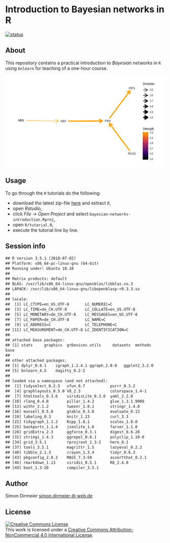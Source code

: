 Introduction to Bayesian networks in R
======================================

[![status](https://www.repostatus.org/badges/latest/concept.svg)](https://www.repostatus.org/#concept)

About
-----

This repository contains a practical introduction to *Bayesian networks*
in `R` using `bnlearn` for teaching of a one-hour course.

<img src="README_files/figure-markdown_strict/plot-1.png" style="display: block; margin: auto;" />

Usage
-----

To go through the `R` tutorials do the following:

-   download the latest zip-file
    [here](https://github.com/dirmeier/bayesian-networks-introduction/releases)
    and extract it,
-   open *Rstudio*,
-   click *File -&gt; Open Project* and select
    `bayesian-networks-introduction.Rproj`,
-   open `R/tutorial.R`,
-   execute the tutorial line by line.

Session info
------------

    ## R version 3.5.1 (2018-07-02)
    ## Platform: x86_64-pc-linux-gnu (64-bit)
    ## Running under: Ubuntu 18.10
    ## 
    ## Matrix products: default
    ## BLAS: /usr/lib/x86_64-linux-gnu/openblas/libblas.so.3
    ## LAPACK: /usr/lib/x86_64-linux-gnu/libopenblasp-r0.3.3.so
    ## 
    ## locale:
    ##  [1] LC_CTYPE=en_US.UTF-8       LC_NUMERIC=C              
    ##  [3] LC_TIME=de_CH.UTF-8        LC_COLLATE=en_US.UTF-8    
    ##  [5] LC_MONETARY=de_CH.UTF-8    LC_MESSAGES=en_US.UTF-8   
    ##  [7] LC_PAPER=de_CH.UTF-8       LC_NAME=C                 
    ##  [9] LC_ADDRESS=C               LC_TELEPHONE=C            
    ## [11] LC_MEASUREMENT=de_CH.UTF-8 LC_IDENTIFICATION=C       
    ## 
    ## attached base packages:
    ## [1] stats     graphics  grDevices utils     datasets  methods   base     
    ## 
    ## other attached packages:
    ## [1] dplyr_0.8.1    igraph_1.2.4.1 ggraph_2.0.0   ggplot2_3.2.0 
    ## [5] bnlearn_4.5    dagitty_0.2-2 
    ## 
    ## loaded via a namespace (and not attached):
    ##  [1] tidyselect_0.2.5   xfun_0.7           purrr_0.3.2       
    ##  [4] graphlayouts_0.5.0 V8_2.3             colorspace_1.4-1  
    ##  [7] htmltools_0.3.6    viridisLite_0.3.0  yaml_2.2.0        
    ## [10] rlang_0.4.0        pillar_1.4.2       glue_1.3.1.9000   
    ## [13] withr_2.1.2        tweenr_1.0.1       stringr_1.4.0     
    ## [16] munsell_0.5.0      gtable_0.3.0       evaluate_0.13     
    ## [19] labeling_0.3       knitr_1.23         curl_3.3          
    ## [22] tidygraph_1.1.2    Rcpp_1.0.1         scales_1.0.0      
    ## [25] backports_1.1.4    jsonlite_1.6       farver_1.1.0      
    ## [28] gridExtra_2.3      ggforce_0.3.1      digest_0.6.20     
    ## [31] stringi_1.4.3      ggrepel_0.8.1      polyclip_1.10-0   
    ## [34] grid_3.5.1         rprojroot_1.3-2    here_0.1          
    ## [37] tools_3.5.1        magrittr_1.5       lazyeval_0.2.2    
    ## [40] tibble_2.1.3       crayon_1.3.4       tidyr_0.8.3       
    ## [43] pkgconfig_2.0.2    MASS_7.3-50        assertthat_0.2.1  
    ## [46] rmarkdown_1.13     viridis_0.5.1      R6_2.4.0          
    ## [49] boot_1.3-20        compiler_3.5.1

Author
------

Simon Dirmeier <a href="mailto:simon.dirmeier@web.de">simon.dirmeier @
web.de</a>

License
-------

<a rel="license" href="http://creativecommons.org/licenses/by-nc/4.0/"><img alt="Creative Commons License" style="border-width:0" src="https://i.creativecommons.org/l/by-nc/4.0/88x31.png" /></a><br />This
work is licensed under a
<a rel="license" href="http://creativecommons.org/licenses/by-nc/4.0/">Creative
Commons Attribution-NonCommercial 4.0 International License</a>.
